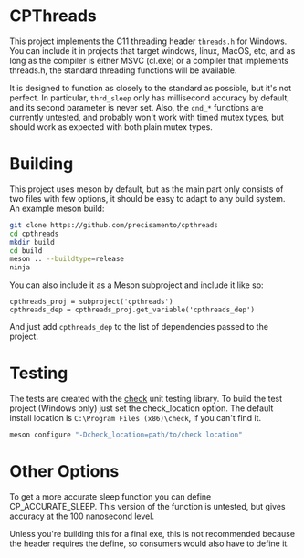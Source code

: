 # CPThreads

This project implements the C11 threading header `threads.h` for Windows. You can include it in projects that target windows, linux, MacOS, etc, and as long as the compiler is either MSVC (cl.exe) or a compiler that implements threads.h, the standard threading functions will be available.

It is designed to function as closely to the standard as possible, but it's not perfect. In particular, `thrd_sleep` only has millisecond accuracy by default, and its second parameter is never set. Also, the `cnd_*` functions are currently untested, and probably won't work with timed mutex types, but should work as expected with both plain mutex types.

# Building

This project uses meson by default, but as the main part only consists of two files with few options, it should be easy to adapt to any build system. An example meson build:

```sh
git clone https://github.com/precisamento/cpthreads
cd cpthreads
mkdir build
cd build
meson .. --buildtype=release
ninja
```

You can also include it as a Meson subproject and include it like so:

```meson
cpthreads_proj = subproject('cpthreads')
cpthreads_dep = cpthreads_proj.get_variable('cpthreads_dep')
```

And just add `cpthreads_dep` to the list of dependencies passed to the project.

# Testing

The tests are created with the [check]() unit testing library. To build the test project (Windows only) just set the check_location option. The default install location is `C:\Program Files (x86)\check`, if you can't find it.

```sh
meson configure "-Dcheck_location=path/to/check location"
```

# Other Options

To get a more accurate sleep function you can define CP_ACCURATE_SLEEP. This version of the function is untested, but gives accuracy at the 100 nanosecond level.

Unless you're building this for a final exe, this is not recommended because the header requires the define, so consumers would also have to define it.